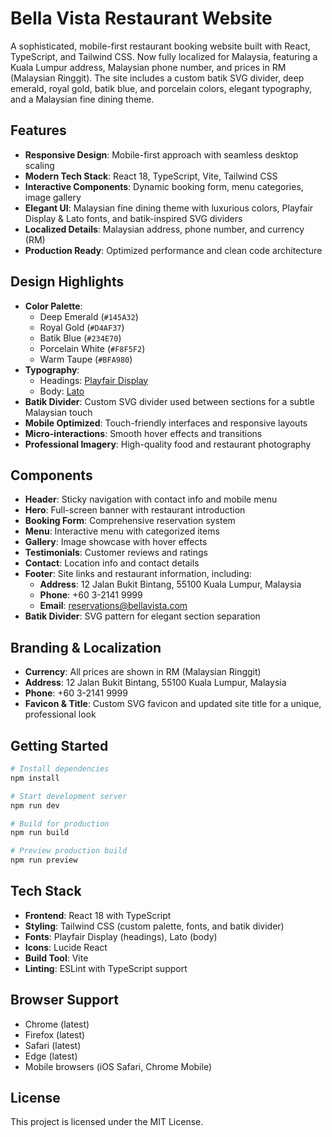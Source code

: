 # Bella Vista Restaurant Website

A sophisticated, mobile-first restaurant booking website built with React, TypeScript, and Tailwind CSS. Now fully localized for Malaysia, featuring a Kuala Lumpur address, Malaysian phone number, and prices in RM (Malaysian Ringgit). The site includes a custom batik SVG divider, deep emerald, royal gold, batik blue, and porcelain colors, elegant typography, and a Malaysian fine dining theme.

## Features

- **Responsive Design**: Mobile-first approach with seamless desktop scaling
- **Modern Tech Stack**: React 18, TypeScript, Vite, Tailwind CSS
- **Interactive Components**: Dynamic booking form, menu categories, image gallery
- **Elegant UI**: Malaysian fine dining theme with luxurious colors, Playfair Display & Lato fonts, and batik-inspired SVG dividers
- **Localized Details**: Malaysian address, phone number, and currency (RM)
- **Production Ready**: Optimized performance and clean code architecture

## Design Highlights

- **Color Palette**:
  - Deep Emerald (`#145A32`)
  - Royal Gold (`#D4AF37`)
  - Batik Blue (`#234E70`)
  - Porcelain White (`#F8F5F2`)
  - Warm Taupe (`#BFA980`)
- **Typography**: 
  - Headings: [Playfair Display](https://fonts.google.com/specimen/Playfair+Display)
  - Body: [Lato](https://fonts.google.com/specimen/Lato)
- **Batik Divider**: Custom SVG divider used between sections for a subtle Malaysian touch
- **Mobile Optimized**: Touch-friendly interfaces and responsive layouts
- **Micro-interactions**: Smooth hover effects and transitions
- **Professional Imagery**: High-quality food and restaurant photography

## Components

- **Header**: Sticky navigation with contact info and mobile menu
- **Hero**: Full-screen banner with restaurant introduction
- **Booking Form**: Comprehensive reservation system
- **Menu**: Interactive menu with categorized items
- **Gallery**: Image showcase with hover effects
- **Testimonials**: Customer reviews and ratings
- **Contact**: Location info and contact details
- **Footer**: Site links and restaurant information, including:
  - **Address**: 12 Jalan Bukit Bintang, 55100 Kuala Lumpur, Malaysia
  - **Phone**: +60 3-2141 9999
  - **Email**: reservations@bellavista.com
- **Batik Divider**: SVG pattern for elegant section separation

## Branding & Localization

- **Currency**: All prices are shown in RM (Malaysian Ringgit)
- **Address**: 12 Jalan Bukit Bintang, 55100 Kuala Lumpur, Malaysia
- **Phone**: +60 3-2141 9999
- **Favicon & Title**: Custom SVG favicon and updated site title for a unique, professional look

## Getting Started

```bash
# Install dependencies
npm install

# Start development server
npm run dev

# Build for production
npm run build

# Preview production build
npm run preview
```

## Tech Stack

- **Frontend**: React 18 with TypeScript
- **Styling**: Tailwind CSS (custom palette, fonts, and batik divider)
- **Fonts**: Playfair Display (headings), Lato (body)
- **Icons**: Lucide React
- **Build Tool**: Vite
- **Linting**: ESLint with TypeScript support

## Browser Support

- Chrome (latest)
- Firefox (latest)
- Safari (latest)
- Edge (latest)
- Mobile browsers (iOS Safari, Chrome Mobile)

## License

This project is licensed under the MIT License.